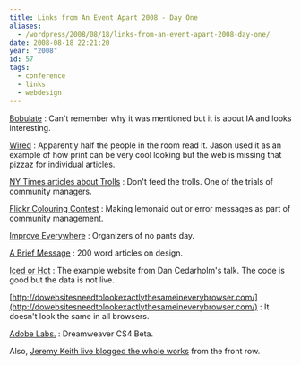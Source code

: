```yaml
---
title: Links from An Event Apart 2008 - Day One
aliases:
  - /wordpress/2008/08/18/links-from-an-event-apart-2008-day-one/
date: 2008-08-18 22:21:20
year: "2008"
id: 57
tags:
  - conference
  - links
  - webdesign
---
```


[Bobulate](http://bobulate.com/)
: Can't remember why it was mentioned but it is about IA and looks interesting.

[Wired](https://www.wired.com/)
: Apparently half the people in the room read it.  Jason used it as an example of how print can be very cool looking but the web is missing that pizzaz for individual articles.

[NY Times articles about Trolls](http://www.nytimes.com/2008/08/03/magazine/03trolls-t.html?pagewanted=1&_r=1)
: Don't feed the trolls.  One of the trials of community managers.

[Flickr Colouring Contest](http://flickr.com/groups/flickrcolorcontest/)
: Making lemonaid out or error messages as part of community management.

[Improve Everywhere](http://improveverywhere.com/)
: Organizers of no pants day.

[A Brief Message](http://abriefmessage.com/)
: 200 word articles on design.

[Iced or Hot](http://icedorhot.com/)
: The example website from Dan Cedarholm's talk.  The code is good but the data is not live.

[http://dowebsitesneedtolookexactlythesameineverybrowser.com/](http://dowebsitesneedtolookexactlythesameineverybrowser.com/)
: It doesn't look the same in all browsers.

[Adobe Labs.](http://labs.adobe.com/)
: Dreamweaver CS4 Beta.

Also, [Jeremy Keith live blogged the whole works](https://adactio.com/journal/1504/) from the front row.
